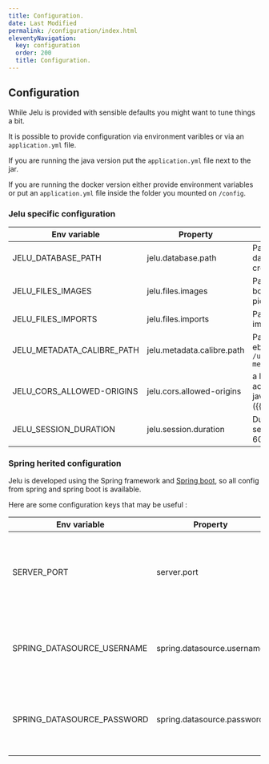 ```yaml
---
title: Configuration.
date: Last Modified 
permalink: /configuration/index.html
eleventyNavigation:
  key: configuration 
  order: 200
  title: Configuration.
---
```

## Configuration


While Jelu is provided with sensible defaults you might want to tune things a bit.

It is possible to provide configuration via environment varibles or via an `application.yml` file.

If you are running the java version put the `application.yml` file next to the jar.

If you are running the docker version either provide environment variables or put an `application.yml` file inside the folder you mounted on `/config`.

### Jelu specific configuration

| Env variable      | Property       | Usage        |
|-------------------|----------------|--------------|
| JELU_DATABASE_PATH | jelu.database.path | Path to a **folder** where the database `jelu.db` will be created |
| JELU_FILES_IMAGES | jelu.files.images | Path to a **folder** where the book covers and authors pictures will be  stored |
| JELU_FILES_IMPORTS | jelu.files.imports | Path to a **folder** where the csv imports will be stored |
| JELU_METADATA_CALIBRE_PATH | jelu.metadata.calibre.path | Path to the calibre fetch ebook metadata binary; eg : `/usr/bin/fetch-ebook-metadata` |
| JELU_CORS_ALLOWED-ORIGINS | jelu.cors.allowed-origins | a list of hosts that should be accepted see [Installation java]({{"/installation/jar/index.html" | url}}) for examples |
| JELU_SESSION_DURATION | jelu.session.duration | Duration of the frontend session in **seconds**, default is 604800 which is 7 days |

### Spring herited configuration

Jelu is developed using the Spring framework and [Spring boot](https://docs.spring.io/spring-boot/docs/current/reference/html/index.html), so all config from spring and spring boot is available.

Here are some configuration keys that may be useful : 

| Env variable      | Property       | Usage        |
|-------------------|----------------|--------------|
| SERVER_PORT | server.port | The port used by the API and the web frontend, default is `11111` |
| SPRING_DATASOURCE_USERNAME | spring.datasource.username | The username of the jelu.db database, default is `jelu_user` |
| SPRING_DATASOURCE_PASSWORD | spring.datasource.password | The password of the jelu.db database, default is `mypass1234` |
